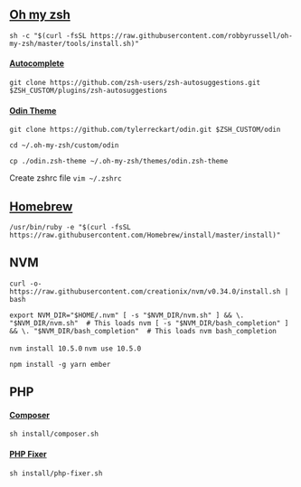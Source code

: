 ## [Oh my zsh](https://github.com/robbyrussell/oh-my-zsh)
`sh -c "$(curl -fsSL https://raw.githubusercontent.com/robbyrussell/oh-my-zsh/master/tools/install.sh)"`

#### [Autocomplete](https://gist.github.com/dogrocker/1efb8fd9427779c827058f873b94df95)
`git clone https://github.com/zsh-users/zsh-autosuggestions.git $ZSH_CUSTOM/plugins/zsh-autosuggestions`


#### [Odin Theme](https://github.com/tylerreckart/odin.git)
`git clone https://github.com/tylerreckart/odin.git $ZSH_CUSTOM/odin`

`cd ~/.oh-my-zsh/custom/odin`

`cp ./odin.zsh-theme ~/.oh-my-zsh/themes/odin.zsh-theme`

Create zshrc file
`vim ~/.zshrc`

## [Homebrew](https://brew.sh/)
`/usr/bin/ruby -e "$(curl -fsSL https://raw.githubusercontent.com/Homebrew/install/master/install)"`

## NVM
`curl -o- https://raw.githubusercontent.com/creationix/nvm/v0.34.0/install.sh | bash`

`export NVM_DIR="$HOME/.nvm"
[ -s "$NVM_DIR/nvm.sh" ] && \. "$NVM_DIR/nvm.sh"  # This loads nvm
[ -s "$NVM_DIR/bash_completion" ] && \. "$NVM_DIR/bash_completion"  # This loads nvm bash_completion`

`nvm install 10.5.0`
`nvm use 10.5.0`

`npm install -g yarn ember`

## PHP

#### [Composer](https://getcomposer.org/doc/00-intro.md)
`sh install/composer.sh`

#### [PHP Fixer](https://github.com/FriendsOfPHP/PHP-CS-Fixer)
`sh install/php-fixer.sh`
